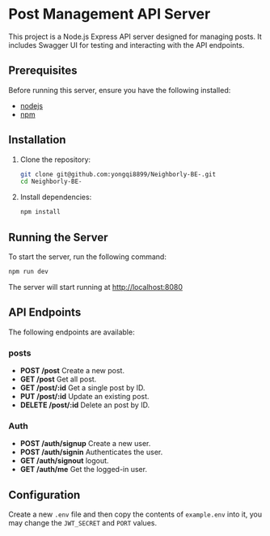 # Post Management API Server

This project is a Node.js Express API server designed for managing posts. It includes Swagger UI for testing and interacting with the API endpoints.

## Prerequisites

Before running this server, ensure you have the following installed:

- [nodejs](https://nodejs.org/)
- [npm](https://www.npmjs.com/)

## Installation

1. Clone the repository:

   ```bash
   git clone git@github.com:yongqi8899/Neighborly-BE-.git
   cd Neighborly-BE-
   ```

2. Install dependencies:

   ```bash
   npm install
   ```

## Running the Server

To start the server, run the following command:

```bash
npm run dev
```

The server will start running at [http://localhost:8080](http://localhost:8080)

## API Endpoints

The following endpoints are available:

### posts

- **POST /post** Create a new post.
- **GET /post** Get all post.
- **GET /post/:id** Get a single post by ID.
- **PUT /post/:id** Update an existing post.
- **DELETE /post/:id** Delete an post by ID.

### Auth

- **POST /auth/signup** Create a new user.
- **POST /auth/signin** Authenticates the user.
- **GET /auth/signout** logout.
- **GET /auth/me** Get the logged-in user.

## Configuration

Create a new `.env` file and then copy the contents of `example.env` into it, you may change the `JWT_SECRET` and `PORT` values.

